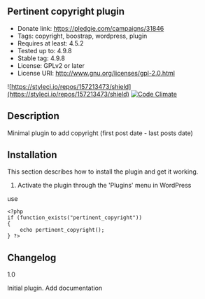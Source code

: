 ## Pertinent copyright plugin ##
 - Donate link: https://pledgie.com/campaigns/31846
 - Tags: copyright, boostrap, wordpress, plugin
 - Requires at least: 4.5.2
 - Tested up to: 4.9.8
 - Stable tag: 4.9.8
 - License: GPLv2 or later
 - License URI: http://www.gnu.org/licenses/gpl-2.0.html

![https://styleci.io/repos/157213473/shield](https://styleci.io/repos/157213473/shield) [![Code Climate](https://codeclimate.com/github/yoanmarchal/pertinent-copyright/badges/gpa.svg)](https://codeclimate.com/github/yoanmarchal/pertinent-copyright)

Description
-----------

Minimal plugin to add copyright (first post date - last posts date) 

Installation
------------

This section describes how to install the plugin and get it working.

1. Activate the plugin through the 'Plugins' menu in WordPress

use
```
<?php 
if (function_exists("pertinent_copyright"))
{ 
    echo pertinent_copyright(); 
} ?>
```

Changelog
---------
1.0

Initial plugin.
Add documentation
